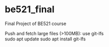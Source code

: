# be521_final
Final Project of BE521 course


Push and fetch large files (>100MB): use git-lfs  
sudo apt update
sudo apt install git-lfs
